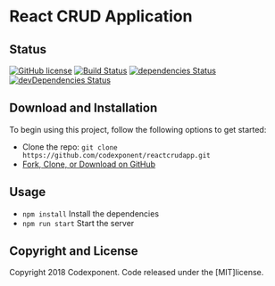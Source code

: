 # React CRUD Application

## Status

[![GitHub license](https://img.shields.io/badge/license-MIT-blue.svg)](https://raw.githubusercontent.com/codexponent/reactcrudapp/master/LICENSE)
[![Build Status](https://api.travis-ci.com/codexponent/reactcrudapp.svg?token=7YLbZnNjDcsYyhUp2xvc&branch=master)](https://travis-ci.com/codexponent/reactcrudapp)
[![dependencies Status](https://david-dm.org/codexponent/reactcrudapp/status.svg)](https://david-dm.org/codexponent/reactcrudapp)
[![devDependencies Status](https://david-dm.org/codexponent/reactcrudapp/dev-status.svg)](https://david-dm.org/codexponent/reactcrudapp?type=dev)

## Download and Installation

To begin using this project, follow the following options to get started:
* Clone the repo: `git clone https://github.com/codexponent/reactcrudapp.git`
* [Fork, Clone, or Download on GitHub](https://github.com/codexponent/reactcrudapp)

## Usage

- `npm install` Install the dependencies
- `npm run start` Start the server

## Copyright and License

Copyright 2018 Codexponent. Code released under the [MIT]license.

